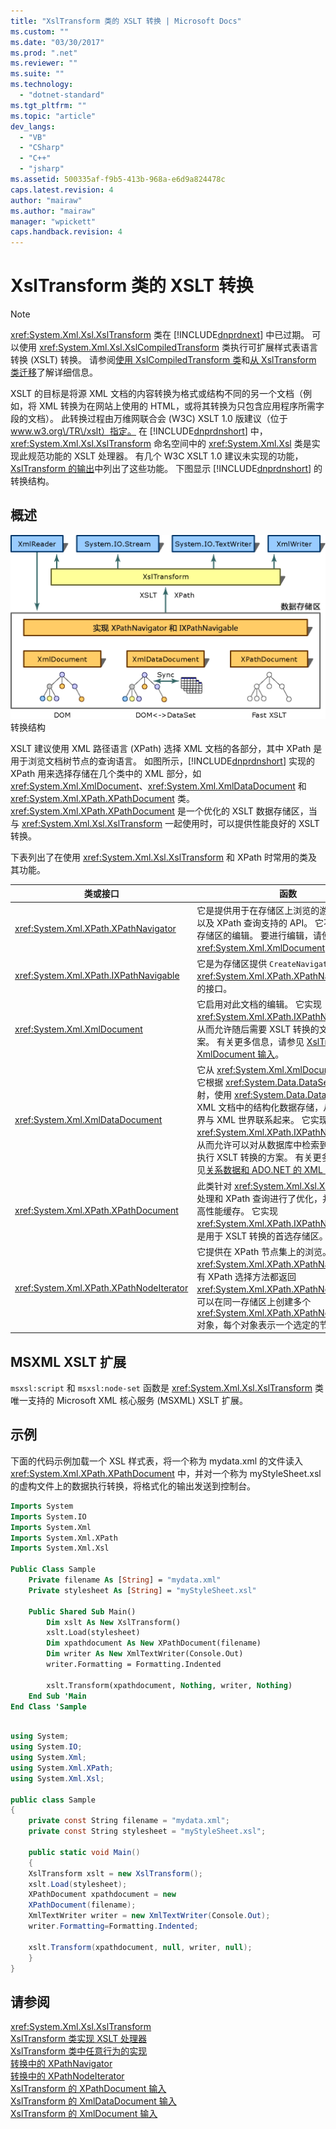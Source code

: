```yaml
---
title: "XslTransform 类的 XSLT 转换 | Microsoft Docs"
ms.custom: ""
ms.date: "03/30/2017"
ms.prod: ".net"
ms.reviewer: ""
ms.suite: ""
ms.technology: 
  - "dotnet-standard"
ms.tgt_pltfrm: ""
ms.topic: "article"
dev_langs: 
  - "VB"
  - "CSharp"
  - "C++"
  - "jsharp"
ms.assetid: 500335af-f9b5-413b-968a-e6d9a824478c
caps.latest.revision: 4
author: "mairaw"
ms.author: "mairaw"
manager: "wpickett"
caps.handback.revision: 4
---
```

# XslTransform 类的 XSLT 转换
> [!NOTE]
>  <xref:System.Xml.Xsl.XslTransform> 类在 [!INCLUDE[dnprdnext](../../../../includes/dnprdnext-md.md)] 中已过期。  可以使用 <xref:System.Xml.Xsl.XslCompiledTransform> 类执行可扩展样式表语言转换 \(XSLT\) 转换。  请参阅[使用 XslCompiledTransform 类](../../../../docs/standard/data/xml/using-the-xslcompiledtransform-class.md)和[从 XslTransform 类迁移](../../../../docs/standard/data/xml/migrating-from-the-xsltransform-class.md)了解详细信息。  
  
 XSLT 的目标是将源 XML 文档的内容转换为格式或结构不同的另一个文档（例如，将 XML 转换为在网站上使用的 HTML，或将其转换为只包含应用程序所需字段的文档）。  此转换过程由万维网联合会 \(W3C\) XSLT 1.0 版建议（位于 www.w3.org\/TR\/xslt）指定。  在 [!INCLUDE[dnprdnshort](../../../../includes/dnprdnshort-md.md)] 中，<xref:System.Xml.Xsl.XslTransform> 命名空间中的 <xref:System.Xml.Xsl> 类是实现此规范功能的 XSLT 处理器。  有几个 W3C XSLT 1.0 建议未实现的功能，[XslTransform 的输出](../../../../docs/standard/data/xml/outputs-from-an-xsltransform.md)中列出了这些功能。  下图显示 [!INCLUDE[dnprdnshort](../../../../includes/dnprdnshort-md.md)] 的转换结构。  
  
## 概述  
 ![XSLT 转换体系结构](../../../../docs/standard/data/xml/media/xslttransformationswithxsltransformclass.gif "xsltTransformationsWithXslTransformClass")  
转换结构  
  
 XSLT 建议使用 XML 路径语言 \(XPath\) 选择 XML 文档的各部分，其中 XPath 是用于浏览文档树节点的查询语言。  如图所示，[!INCLUDE[dnprdnshort](../../../../includes/dnprdnshort-md.md)] 实现的 XPath 用来选择存储在几个类中的 XML 部分，如 <xref:System.Xml.XmlDocument>、<xref:System.Xml.XmlDataDocument> 和 <xref:System.Xml.XPath.XPathDocument> 类。  <xref:System.Xml.XPath.XPathDocument> 是一个优化的 XSLT 数据存储区，当与 <xref:System.Xml.Xsl.XslTransform> 一起使用时，可以提供性能良好的 XSLT 转换。  
  
 下表列出了在使用 <xref:System.Xml.Xsl.XslTransform> 和 XPath 时常用的类及其功能。  
  
|类或接口|函数|  
|----------|--------|  
|<xref:System.Xml.XPath.XPathNavigator>|它是提供用于在存储区上浏览的游标样式模型以及 XPath 查询支持的 API。  它不提供对基础存储区的编辑。  要进行编辑，请使用 <xref:System.Xml.XmlDocument> 类。|  
|<xref:System.Xml.XPath.IXPathNavigable>|它是为存储区提供 `CreateNavigator` 的 <xref:System.Xml.XPath.XPathNavigator> 方法的接口。|  
|<xref:System.Xml.XmlDocument>|它启用对此文档的编辑。  它实现 <xref:System.Xml.XPath.IXPathNavigable>，从而允许随后需要 XSLT 转换的文档编辑方案。  有关更多信息，请参见 [XslTransform 的 XmlDocument 输入](../../../../docs/standard/data/xml/xmldocument-input-to-xsltransform.md)。|  
|<xref:System.Xml.XmlDataDocument>|它从 <xref:System.Xml.XmlDocument> 派生。  它根据 <xref:System.Data.DataSet> 的指定映射，使用 <xref:System.Data.DataSet> 优化 XML 文档中的结构化数据存储，从而将关系世界与 XML 世界联系起来。  它实现 <xref:System.Xml.XPath.IXPathNavigable>，从而允许可以对从数据库中检索到的关系数据执行 XSLT 转换的方案。  有关更多信息，请参见[关系数据和 ADO.NET 的 XML 集成](../../../../docs/standard/data/xml/xml-integration-with-relational-data-and-adonet.md)。|  
|<xref:System.Xml.XPath.XPathDocument>|此类针对 <xref:System.Xml.Xsl.XslTransform> 处理和 XPath 查询进行了优化，并提供只读的高性能缓存。  它实现 <xref:System.Xml.XPath.IXPathNavigable>，是用于 XSLT 转换的首选存储区。|  
|<xref:System.Xml.XPath.XPathNodeIterator>|它提供在 XPath 节点集上的浏览。  <xref:System.Xml.XPath.XPathNavigator> 的所有 XPath 选择方法都返回 <xref:System.Xml.XPath.XPathNodeIterator>。  可以在同一存储区上创建多个 <xref:System.Xml.XPath.XPathNodeIterator> 对象，每个对象表示一个选定的节点集。|  
  
## MSXML XSLT 扩展  
 `msxsl:script` 和 `msxsl:node-set` 函数是 <xref:System.Xml.Xsl.XslTransform> 类唯一支持的 Microsoft XML 核心服务 \(MSXML\) XSLT 扩展。  
  
## 示例  
 下面的代码示例加载一个 XSL 样式表，将一个称为 mydata.xml 的文件读入 <xref:System.Xml.XPath.XPathDocument> 中，并对一个称为 myStyleSheet.xsl 的虚构文件上的数据执行转换，将格式化的输出发送到控制台。  
  
```vb  
Imports System  
Imports System.IO  
Imports System.Xml  
Imports System.Xml.XPath  
Imports System.Xml.Xsl  
  
Public Class Sample  
    Private filename As [String] = "mydata.xml"  
    Private stylesheet As [String] = "myStyleSheet.xsl"  
  
    Public Shared Sub Main()  
        Dim xslt As New XslTransform()  
        xslt.Load(stylesheet)  
        Dim xpathdocument As New XPathDocument(filename)  
        Dim writer As New XmlTextWriter(Console.Out)  
        writer.Formatting = Formatting.Indented  
  
        xslt.Transform(xpathdocument, Nothing, writer, Nothing)  
    End Sub 'Main  
End Class 'Sample  
  
```  
  
```csharp  
using System;  
using System.IO;  
using System.Xml;  
using System.Xml.XPath;  
using System.Xml.Xsl;  
  
public class Sample   
{  
    private const String filename = "mydata.xml";  
    private const String stylesheet = "myStyleSheet.xsl";  
  
    public static void Main()   
    {  
    XslTransform xslt = new XslTransform();  
    xslt.Load(stylesheet);  
    XPathDocument xpathdocument = new  
    XPathDocument(filename);  
    XmlTextWriter writer = new XmlTextWriter(Console.Out);  
    writer.Formatting=Formatting.Indented;  
  
    xslt.Transform(xpathdocument, null, writer, null);      
    }  
}  
```  
  
## 请参阅  
 <xref:System.Xml.Xsl.XslTransform>   
 [XslTransform 类实现 XSLT 处理器](../../../../docs/standard/data/xml/xsltransform-class-implements-the-xslt-processor.md)   
 [XslTransform 类中任意行为的实现](../../../../docs/standard/data/xml/implementation-of-discretionary-behaviors-in-the-xsltransform-class.md)   
 [转换中的 XPathNavigator](../../../../docs/standard/data/xml/xpathnavigator-in-transformations.md)   
 [转换中的 XPathNodeIterator](../../../../docs/standard/data/xml/xpathnodeiterator-in-transformations.md)   
 [XslTransform 的 XPathDocument 输入](../../../../docs/standard/data/xml/xpathdocument-input-to-xsltransform.md)   
 [XslTransform 的 XmlDataDocument 输入](../../../../docs/standard/data/xml/xmldatadocument-input-to-xsltransform.md)   
 [XslTransform 的 XmlDocument 输入](../../../../docs/standard/data/xml/xmldocument-input-to-xsltransform.md)